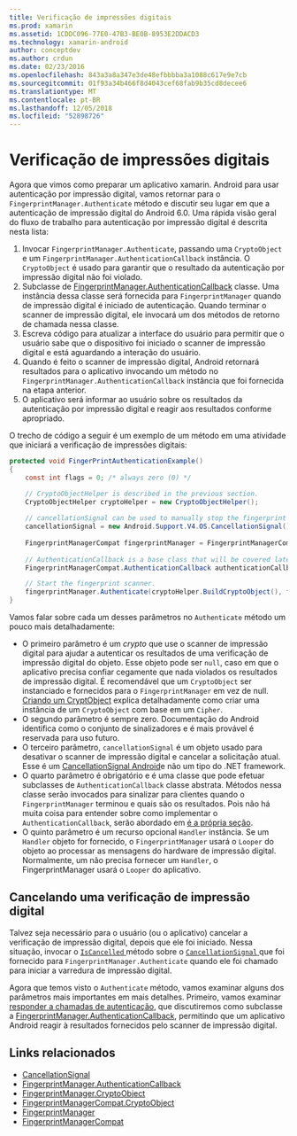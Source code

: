 ```yaml
---
title: Verificação de impressões digitais
ms.prod: xamarin
ms.assetid: 1CDDC096-77E0-47B3-BE0B-8953E2DDACD3
ms.technology: xamarin-android
author: conceptdev
ms.author: crdun
ms.date: 02/23/2016
ms.openlocfilehash: 843a3a8a347e3de48efbbbba3a1088c617e9e7cb
ms.sourcegitcommit: 01f93a34b466f8d4043cef68fab9b35cd8decee6
ms.translationtype: MT
ms.contentlocale: pt-BR
ms.lasthandoff: 12/05/2018
ms.locfileid: "52898726"
---
```

# <a name="scanning-for-fingerprints"></a>Verificação de impressões digitais

Agora que vimos como preparar um aplicativo xamarin. Android para usar autenticação por impressão digital, vamos retornar para o `FingerprintManager.Authenticate` método e discutir seu lugar em que a autenticação de impressão digital do Android 6.0. Uma rápida visão geral do fluxo de trabalho para autenticação por impressão digital é descrita nesta lista:

1. Invocar `FingerprintManager.Authenticate`, passando uma `CryptoObject` e um `FingerprintManager.AuthenticationCallback` instância. O `CryptoObject` é usado para garantir que o resultado da autenticação por impressão digital não foi violado. 
2. Subclasse de [FingerprintManager.AuthenticationCallback](http://developer.android.com/reference/android/hardware/fingerprint/FingerprintManager.AuthenticationCallback.html) classe. Uma instância dessa classe será fornecida para `FingerprintManager` quando de impressão digital é iniciado de autenticação. Quando terminar o scanner de impressão digital, ele invocará um dos métodos de retorno de chamada nessa classe.
3. Escreva código para atualizar a interface do usuário para permitir que o usuário sabe que o dispositivo foi iniciado o scanner de impressão digital e está aguardando a interação do usuário. 
4. Quando é feito o scanner de impressão digital, Android retornará resultados para o aplicativo invocando um método no `FingerprintManager.AuthenticationCallback` instância que foi fornecida na etapa anterior.
5. O aplicativo será informar ao usuário sobre os resultados da autenticação por impressão digital e reagir aos resultados conforme apropriado. 

O trecho de código a seguir é um exemplo de um método em uma atividade que iniciará a verificação de impressões digitais:

```csharp
protected void FingerPrintAuthenticationExample()
{
    const int flags = 0; /* always zero (0) */

    // CryptoObjectHelper is described in the previous section.
    CryptoObjectHelper cryptoHelper = new CryptoObjectHelper();    
    
    // cancellationSignal can be used to manually stop the fingerprint scanner. 
    cancellationSignal = new Android.Support.V4.OS.CancellationSignal();
    
    FingerprintManagerCompat fingerprintManager = FingerprintManagerCompat.From(this);
    
    // AuthenticationCallback is a base class that will be covered later on in this guide.
    FingerprintManagerCompat.AuthenticationCallback authenticationCallback = new MyAuthCallbackSample(this);

    // Start the fingerprint scanner.
    fingerprintManager.Authenticate(cryptoHelper.BuildCryptoObject(), flags, cancellationSignal, authenticationCallback, null);
}
```

Vamos falar sobre cada um desses parâmetros no `Authenticate` método um pouco mais detalhadamente:

* O primeiro parâmetro é um _crypto_ que use o scanner de impressão digital para ajudar a autenticar os resultados de uma verificação de impressão digital do objeto. Esse objeto pode ser `null`, caso em que o aplicativo precisa confiar cegamente que nada violados os resultados de impressão digital. É recomendável que um `CryptoObject` ser instanciado e fornecidos para o `FingerprintManager` em vez de null. [Criando um CryptObject](~/android/platform/fingerprint-authentication/creating-a-cryptoobject.md) explica detalhadamente como criar uma instância de um `CryptoObject` com base em um `Cipher`.
* O segundo parâmetro é sempre zero. Documentação do Android identifica como o conjunto de sinalizadores e é mais provável é reservada para uso futuro. 
* O terceiro parâmetro, `cancellationSignal` é um objeto usado para desativar o scanner de impressão digital e cancelar a solicitação atual. Esse é um [CancellationSignal Android](http://developer.android.com/reference/android/os/CancellationSignal.html)e não um tipo do .NET framework.
* O quarto parâmetro é obrigatório e é uma classe que pode efetuar subclasses de `AuthenticationCallback` classe abstrata. Métodos nessa classe serão invocados para sinalizar para clientes quando o `FingerprintManager` terminou e quais são os resultados. Pois não há muita coisa para entender sobre como implementar o `AuthenticationCallback`, serão abordado em [é a própria seção](~/android/platform/fingerprint-authentication/fingerprint-authentication-callbacks.md).
* O quinto parâmetro é um recurso opcional `Handler` instância. Se um `Handler` objeto for fornecido, o `FingerprintManager` usará o `Looper` do objeto ao processar as mensagens do hardware de impressão digital. Normalmente, um não precisa fornecer um `Handler`, o FingerprintManager usará o `Looper` do aplicativo.

## <a name="cancelling-a-fingerprint-scan"></a>Cancelando uma verificação de impressão digital

Talvez seja necessário para o usuário (ou o aplicativo) cancelar a verificação de impressão digital, depois que ele foi iniciado. Nessa situação, invocar o [ `IsCancelled` ](http://developer.android.com/reference/android/os/CancellationSignal.html#isCanceled()) método sobre o [ `CancellationSignal` ](http://developer.android.com/reference/android/os/CancellationSignal.html) que foi fornecido para `FingerprintManager.Authenticate` quando ele foi chamado para iniciar a varredura de impressão digital.

Agora que temos visto o `Authenticate` método, vamos examinar alguns dos parâmetros mais importantes em mais detalhes. Primeiro, vamos examinar [responder a chamadas de autenticação](~/android/platform/fingerprint-authentication/fingerprint-authentication-callbacks.md), que discutiremos como subclasse a [FingerprintManager.AuthenticationCallback](http://developer.android.com/reference/android/hardware/fingerprint/FingerprintManager.AuthenticationCallback.html), permitindo que um aplicativo Android reagir à resultados fornecidos pelo scanner de impressão digital.




## <a name="related-links"></a>Links relacionados

- [CancellationSignal](http://developer.android.com/reference/android/os/CancellationSignal.html)
- [FingerprintManager.AuthenticationCallback](http://developer.android.com/reference/android/hardware/fingerprint/FingerprintManager.AuthenticationCallback.html)
- [FingerprintManager.CryptoObject](http://developer.android.com/reference/android/hardware/fingerprint/FingerprintManager.CryptoObject.html)
- [FingerprintManagerCompat.CryptoObject](http://developer.android.com/reference/android/support/v4/hardware/fingerprint/FingerprintManagerCompat.CryptoObject.html)
- [FingerprintManager](http://developer.android.com/reference/android/hardware/fingerprint/FingerprintManager.html)
- [FingerprintManagerCompat](http://developer.android.com/reference/android/support/v4/hardware/fingerprint/FingerprintManagerCompat.html)
